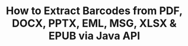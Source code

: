 ---
############################# Static ############################
layout: "auto-gen-gist"
draft: false
path: "parser/java/extract/barcode/dotm/"
otherformats: DOC DOT DOCX DOCM DOTX DOTM ODT OTT RTF PDF XHTML MHTML MD XML EPUB FB2 CHM XLS XLT XLSX XLSM XLSB XLTX XLTM ODS CSV OTS XLA XLAM PPT PPTX  PPS POT PPSX PPTM POTX PPSM ODP OTP PST OST EML EMLX MSG ONE 

############################# Head ############################
head_title: "Extract Barcodes from Excel, Word, PDF & Other Document via Java API "
head_description: "GroupDocs.Parser Java API enables software developers to extract Barcodes from PDF, MS Excel, Word, PowerPoint,  Outlook, OneNote & more docs inside Java Apps."

############################# Header ############################
title: "How to Extract Barcodes from PDF, DOCX, PPTX, EML, MSG,  XLSX & EPUB via Java API"
description: "GroupDocs.Parser Java API enables software developers to extract Barcodes from PDF, Word (DOC, DOCX), Excel (XLS, XLSX), PowerPoint( PPT, PPTX), Outlook ( EML, MSG)  & many other documents Page Area."

######################### Download Button #######################
button:
    enable: true

############################# About ############################
about:
    enable: true
    title: "Learn How to Extract Barcodes from Excel, Word, PDF & Other Documents via Java?"
    content: |
       Barcodes image consists of a series of parallel black lines and white spaces of varying widths which can be used to encode information into a visual pattern. It was introduced in the 1970s and is now a universal part of commercial businesses. GroupDocs.Parser for Java is a powerful API that allows software programmers to build applications for parsing different types of documents and extract text, images and barcodes from it. It has included support for some of the most common documents types such as PDF, Emails, Ebooks, Microsoft Office formats: Word (DOC, DOCX), PowerPoint (PPT, PPTX), Excel (XLS, XLSX), Emails (EML, MSG) formats and many more.  The Java API has included support for several important features related to documents parsing and data extraction such as plain text extraction, structured text extraction, extract markdown formatted text,  extracting text from a specific page or page area,  extract barcode from document, extract metadata or images and many more. 

############################# content ############################
steps:
    enable: true
    block:
    - title_left: "How to Extract Barcodes from DOTM Documents via Java"
      content_left: |
       GroupDocs.Parser Java API gives programmers the power to easily extract barcodes from DOTM documents. The following Java code example demonstrates how to extract barcode images inside a DOTM document with minimum effort and cost. 

      title_right: "Extract Barcodes from Docs via Java"
      content_right: |
        * Create an instance of [Parser](https://apireference.groupdocs.com/parser/java/com.groupdocs.parser/Parser) 
        * check if Barcodes extraction is supported 
        * Call [GetBarcodes](https://apireference.groupdocs.com/parser/java/com.groupdocs.parser/Parser#getBarcodes()) method extract all barcodes from the whole document.
        * Iterate over Barcodes in the document
        * Print all barcode and it's value

      gisthash: "bb2393a5db93e1795d41d908ad23e158"
      gistfile: "barcode_extraction_form_documents.java"

    - title_left: "Get Barcodes from DOTM Document's Page via Java"
      content_left: |
       GroupDocs.Parser Java enables software developers to parse and get barcodes from a DOTM documents's page with ease. The following Java code shows how barcode extraction can be achived  from a specific document page inside a DOTM document. 

      title_right: "How to Get Barcode from a File Page"
      content_right: |
        * Create an instance of [Parser](https://apireference.groupdocs.com/parser/java/com.groupdocs.parser/Parser)  
        * Check document for barcodes extraction support
        * Call [GetBarcodes](https://apireference.groupdocs.com/parser/java/com.groupdocs.parser/Parser#getBarcodes(int)) method extract all barcodes from the 2nd page of the document. 
        * Iterate over pages for barcodes
        * Print page number and barcodes value
     
      gisthash: "ff09980eef6df60d5a3272b91b5607cf"
      gistfile: "barcodes_extraction_form_documents_page.java"
      
    - title_left: "How to Extract Barcodes from DOTM Documents Page Area"
      content_left: |
       GroupDocs.Parser Java API fully supports extraction of barcodes from DOTM documents with ease. The following Java code example shows how to perform barcodes extraction from a DOTM document page area.

      title_right: "Extract Barcode from a File Page Area via Java"
      content_right: |
        * Create an instance of [Parser](https://apireference.groupdocs.com/parser/java/com.groupdocs.parser/Parser)   
        * customize Options creation that can be used for barcodes extraction
        * Check document for barcodes extraction support
        * Call [GetBarcodes](https://apireference.groupdocs.com/parser/java/com.groupdocs.parser/Parser#getBarcodes(int)) method extract all barcodes from the 2nd page of the document. 
        * Iterate over Barcodes in the document
        * Print page number and barcodes value
     
      gisthash: "1737589e775a06a6300245cea525dac0"
      gistfile: "barcodes_extraction_from_documents_page_area.java"

    - title_left: "System Requirements"
      content_left: |
        GroupDocs.Parser for Java is supported on all major platforms and operating systems. It can generate documents in Microsoft Word, Excel, PowerPoint, Outlook, OpenOffice & 50+ other formats. For complete system requirements guide, please visit system requirements before executing the code below, please make sure that you have the following prerequisites installed on your system:
        * Operating Systems: Microsoft Windows, Linux, MacOS
        * Java Versions Support: J2SE 7.0 (1.7), J2SE 8.0 (1.8) or above
        * Get the latest version of GroupDocs.Parser Java APIs from GroupDocs [Repository](https://repository.groupdocs.com/webapp/#/artifacts/browse/tree/General/repo/com/groupdocs/groupdocs-parser)
        
      title_right: "Why Use GroupDocs.Parser"
      content_right: |
        * Extract a plain text from any of the supported documents.
        * Table of contents extraction support
        * Extract formatted text, metadata, images, containers, and attachments.
        * Documents parsing via user-defined templates.
        * Search Text using keyword or regular expression. 
        * Structured text extraction support
        * Extract table of contents for some supported document formats.
        * Parse form data from PDF documents.

demos:
    enable: true
        

about_formats:
    enable: true


more_formats:
    enable: true


back_to_top:
    enable: true
---
